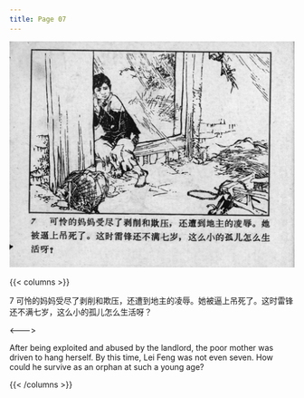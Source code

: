 ```yaml
---
title: Page 07
---
```


![leifeng page](./../../images/leifeng/seifert0522_lf_0012_0.jpg)

{{< columns >}}

7 可怜的妈妈受尽了剥削和欺压，还遭到地主的凌辱。她被逼上吊死了。这时雷锋还不满七岁，这么小的孤儿怎么生活呀？

<--->

After being exploited and abused by the landlord, the poor mother was driven to hang herself. By this time, Lei Feng was not even seven. How could he survive as an orphan at such a young age?

{{< /columns >}}
